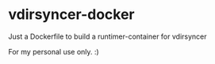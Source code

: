 # vdirsyncer-docker
Just a Dockerfile to build a runtimer-container for vdirsyncer

For my personal use only. :)
